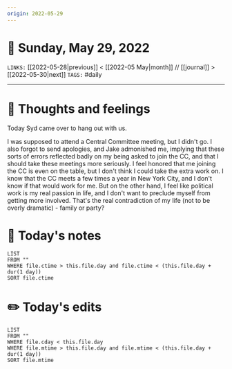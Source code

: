 ```yaml
---
origin: 2022-05-29
---
```

# 📅 Sunday, May 29, 2022
`LINKS:` [[2022-05-28|previous]] < [[2022-05 May|month]] // [[journal]] > [[2022-05-30|next]] 
`TAGS:` #daily

---
# 💭 Thoughts and feelings
Today Syd came over to hang out with us. 

I was supposed to attend a Central Committee meeting, but I didn't go. I also forgot to send apologies, and Jake admonished me, implying that these sorts of errors reflected badly on my being asked to join the CC, and that I should take these meetings more seriously. I feel honored that me joining the CC is even on the table, but I don't think I could take the extra work on. I know that the CC meets a few times a year in New York City, and I don't know if that would work for me. But on the other hand, I feel like political work is my real passion in life, and I don't want to preclude myself from getting more involved. That's the real contradiction of my life (not to be overly dramatic) - family or party? 

# 📝 Today's notes
```dataview
LIST 
FROM ""
WHERE file.ctime > this.file.day and file.ctime < (this.file.day + dur(1 day))
SORT file.ctime
```
# ✏️ Today's edits
```dataview
LIST
FROM ""
WHERE file.cday < this.file.day
WHERE file.mtime > this.file.day and file.mtime < (this.file.day + dur(1 day))
SORT file.mtime
```